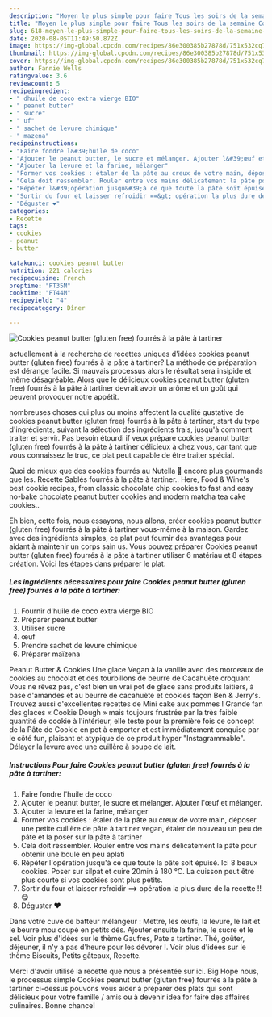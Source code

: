 ```yaml
---
description: "Moyen le plus simple pour faire Tous les soirs de la semaine Cookies peanut butter (gluten free) fourrés à la pâte à tartiner"
title: "Moyen le plus simple pour faire Tous les soirs de la semaine Cookies peanut butter (gluten free) fourrés à la pâte à tartiner"
slug: 618-moyen-le-plus-simple-pour-faire-tous-les-soirs-de-la-semaine-cookies-peanut-butter-gluten-free-fourres-a-la-pate-a-tartiner
date: 2020-08-05T11:49:50.872Z
image: https://img-global.cpcdn.com/recipes/86e300385b27878d/751x532cq70/cookies-peanut-butter-gluten-free-fourres-a-la-pate-a-tartiner-photo-principale-de-la-recette.jpg
thumbnail: https://img-global.cpcdn.com/recipes/86e300385b27878d/751x532cq70/cookies-peanut-butter-gluten-free-fourres-a-la-pate-a-tartiner-photo-principale-de-la-recette.jpg
cover: https://img-global.cpcdn.com/recipes/86e300385b27878d/751x532cq70/cookies-peanut-butter-gluten-free-fourres-a-la-pate-a-tartiner-photo-principale-de-la-recette.jpg
author: Fannie Wells
ratingvalue: 3.6
reviewcount: 5
recipeingredient:
- " dhuile de coco extra vierge BIO"
- " peanut butter"
- " sucre"
- " uf"
- " sachet de levure chimique"
- " mazena"
recipeinstructions:
- "Faire fondre l&#39;huile de coco"
- "Ajouter le peanut butter, le sucre et mélanger. Ajouter l&#39;œuf et mélanger."
- "Ajouter la levure et la farine, mélanger"
- "Former vos cookies : étaler de la pâte au creux de votre main, déposer une petite cuillère de pâte à tartiner vegan, étaler de nouveau un peu de pâte et la poser sur la pâte à tartiner"
- "Cela doit ressembler. Rouler entre vos mains délicatement la pâte pour obtenir une boule en peu aplati"
- "Répéter l&#39;opération jusqu&#39;à ce que toute la pâte soit épuisé. Ici 8 beaux cookies. Poser sur silpat et cuire 20min à 180 °C. La cuisson peut être plus courte si vos cookies sont plus petits."
- "Sortir du four et laisser refroidir ==&gt; opération la plus dure de la recette !! 😋"
- "Déguster ❤️"
categories:
- Recette
tags:
- cookies
- peanut
- butter

katakunci: cookies peanut butter 
nutrition: 221 calories
recipecuisine: French
preptime: "PT35M"
cooktime: "PT44M"
recipeyield: "4"
recipecategory: Dîner

---
```



![Cookies peanut butter (gluten free) fourrés à la pâte à tartiner](https://img-global.cpcdn.com/recipes/86e300385b27878d/751x532cq70/cookies-peanut-butter-gluten-free-fourres-a-la-pate-a-tartiner-photo-principale-de-la-recette.jpg)

actuellement à la recherche de recettes uniques d'idées cookies peanut butter (gluten free) fourrés à la pâte à tartiner? La méthode de préparation est dérange facile. Si mauvais processus alors le résultat sera insipide et même désagréable. Alors que le délicieux cookies peanut butter (gluten free) fourrés à la pâte à tartiner devrait avoir un arôme et un goût qui peuvent provoquer notre appétit.

nombreuses choses qui plus ou moins affectent la qualité gustative de cookies peanut butter (gluten free) fourrés à la pâte à tartiner, start du type d'ingrédients, suivant la sélection des ingrédients frais, jusqu'à comment traiter et servir. Pas besoin étourdi if veux prépare cookies peanut butter (gluten free) fourrés à la pâte à tartiner délicieux à chez vous, car tant que vous connaissez le truc, ce plat peut capable de être traiter spécial.

Quoi de mieux que des cookies fourrés au Nutella 🍫 encore plus gourmands que les. Recette Sablés fourrés à la pâte à tartiner.. Here, Food &amp; Wine&#39;s best cookie recipes, from classic chocolate chip cookies to fast and easy no-bake chocolate peanut butter cookies and modern matcha tea cake cookies..


Eh bien, cette fois, nous essayons, nous allons, créer cookies peanut butter (gluten free) fourrés à la pâte à tartiner vous-même à la maison. Gardez avec des ingrédients simples, ce plat peut fournir des avantages pour aidant à maintenir un corps sain us. Vous pouvez préparer Cookies peanut butter (gluten free) fourrés à la pâte à tartiner utiliser 6 matériau et 8 étapes création. Voici les étapes dans préparer le plat.

<!--inarticleads1-->

##### Les ingrédients nécessaires pour faire Cookies peanut butter (gluten free) fourrés à la pâte à tartiner:

1. Fournir  d&#39;huile de coco extra vierge BIO
1. Préparer  peanut butter
1. Utiliser  sucre
1.   œuf
1. Prendre  sachet de levure chimique
1. Préparer  maïzena


Peanut Butter &amp; Cookies Une glace Vegan à la vanille avec des morceaux de cookies au chocolat et des tourbillons de beurre de Cacahuète croquant Vous ne rêvez pas, c&#39;est bien un vrai pot de glace sans produits laitiers, à base d&#39;amandes et au beurre de cacahuète et cookies façon Ben &amp; Jerry&#39;s. Trouvez aussi d&#39;excellentes recettes de Mini cake aux pommes ! Grande fan des glaces « Cookie Dough » mais toujours frustrée par la très faible quantité de cookie à l&#39;intérieur, elle teste pour la première fois ce concept de la Pâte de Cookie en pot à emporter et est immédiatement conquise par le côté fun, plaisant et atypique de ce produit hyper &#34;Instagrammable&#34;. Délayer la levure avec une cuillère à soupe de lait. 

<!--inarticleads2-->

##### Instructions Pour faire Cookies peanut butter (gluten free) fourrés à la pâte à tartiner:

1. Faire fondre l&#39;huile de coco
1. Ajouter le peanut butter, le sucre et mélanger. Ajouter l&#39;œuf et mélanger.
1. Ajouter la levure et la farine, mélanger
1. Former vos cookies : étaler de la pâte au creux de votre main, déposer une petite cuillère de pâte à tartiner vegan, étaler de nouveau un peu de pâte et la poser sur la pâte à tartiner
1. Cela doit ressembler. Rouler entre vos mains délicatement la pâte pour obtenir une boule en peu aplati
1. Répéter l&#39;opération jusqu&#39;à ce que toute la pâte soit épuisé. Ici 8 beaux cookies. Poser sur silpat et cuire 20min à 180 °C. La cuisson peut être plus courte si vos cookies sont plus petits.
1. Sortir du four et laisser refroidir ==&gt; opération la plus dure de la recette !! 😋
1. Déguster ❤️


Dans votre cuve de batteur mélangeur : Mettre, les œufs, la levure, le lait et le beurre mou coupé en petits dés. Ajouter ensuite la farine, le sucre et le sel. Voir plus d&#39;idées sur le thème Gaufres, Pate a tartiner. Thé, goûter, déjeuner, il n&#39;y a pas d&#39;heure pour les dévorer !. Voir plus d&#39;idées sur le thème Biscuits, Petits gâteaux, Recette. 


Merci d'avoir utilisé la recette que nous a présentée sur ici. Big Hope nous, le processus simple Cookies peanut butter (gluten free) fourrés à la pâte à tartiner ci-dessus pouvons vous aider à préparer des plats qui sont délicieux pour votre famille / amis ou à devenir idea for faire des affaires culinaires. Bonne chance!
